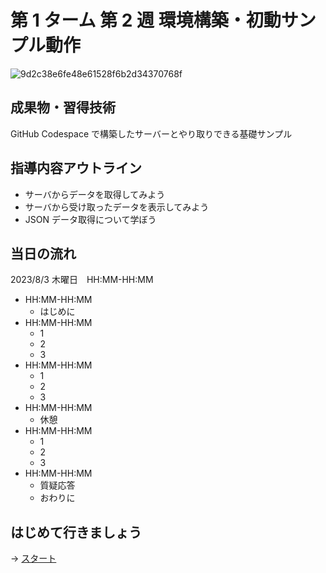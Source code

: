 # 第 1 ターム 第 2 週 環境構築・初動サンプル動作

![9d2c38e6fe48e61528f6b2d34370768f](https://i.gyazo.com/9d2c38e6fe48e61528f6b2d34370768f.png)

## 成果物・習得技術

GitHub Codespace で構築したサーバーとやり取りできる基礎サンプル

## 指導内容アウトライン

- サーバからデータを取得してみよう
- サーバから受け取ったデータを表示してみよう
- JSON データ取得について学ぼう

## 当日の流れ

2023/8/3 木曜日　HH:MM-HH:MM

- HH:MM-HH:MM
  - はじめに
- HH:MM-HH:MM
  - 1
  - 2
  - 3
- HH:MM-HH:MM
  - 1
  - 2
  - 3
- HH:MM-HH:MM
  - 休憩
- HH:MM-HH:MM
  - 1
  - 2
  - 3
- HH:MM-HH:MM
  - 質疑応答
  - おわりに

## はじめて行きましょう

→ [スタート](./00-chapter01.md)